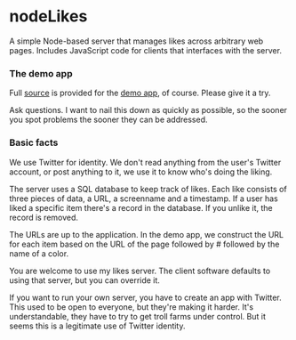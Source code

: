 # nodeLikes

A simple Node-based server that manages likes across arbitrary web pages. Includes JavaScript code for clients that interfaces with the server.

### The demo app

Full <a href="https://github.com/scripting/likes/tree/master/browser">source</a> is provided for the <a href="http://scripting.com/code/nodelikes/client/">demo app</a>, of course. Please give it a try. 

Ask questions. I want to nail this down as quickly as possible, so the sooner you spot problems the sooner they can be addressed.

### Basic facts

We use Twitter for identity. We don't read anything from the user's Twitter account, or post anything to it, we use it  to know who's doing the liking. 

The server uses a SQL database to keep track of likes. Each like consists of three pieces of data, a URL, a screenname and a timestamp. If a user has liked a specific item there's a record in the database. If you unlike it, the record is removed. 

The URLs are up to the application. In the demo app, we construct the URL for each item based on the URL of the page followed by # followed by the name of a color. 

You are welcome to use my likes server. The client software defaults to using that server, but you can override it.

If you want to run your own server, you have to create an app with Twitter. This used to be open to everyone, but they're making it harder. It's understandable, they have to try to get troll farms under control. But it seems this is a legitimate use of Twitter identity. 

